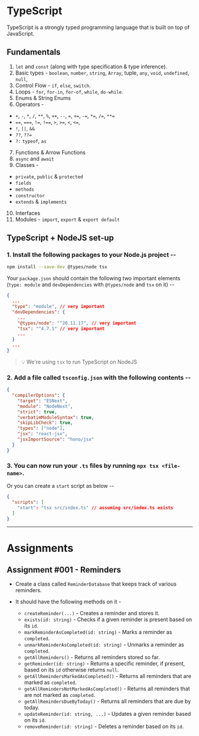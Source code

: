 # TypeScript

TypeScript is a strongly typed programming language that is built on top of JavaScript.

## Fundamentals

1. `let` and `const` (along with type specification & type inference).
2. Basic types - `boolean`, `number`, `string`, `Array`, tuple, `any`, `void`, `undefined`, `null`,
3. Control Flow - `if`, `else`, `switch`.
4. Loops - `for`, `for-in`, `for-of`, `while`, `do-while`.
5. Enums & String Enums
6. Operators -

- `+`, `-`, `*`, `/`, `**`, `%`, `++`, `--`, `=`, `+=`, `-=`, `*=`, `/=`, `**=`
- `==`, `===`, `!=`, `!==`, `>`, `>=`, `<`, `<=`,
- `!`, `||`, `&&`
- `??`, `??=`
- `?:` `typeof`, `as`

7. Functions & Arrow Functions
8. `async` and `await`
9. Classes -

- `private`, `public` & `protected`
- `fields`
- `methods`
- `constructor`
- `extends` & `implements`

10. Interfaces
11. Modules - `import`, `export` & `export default`

## TypeScript + NodeJS set-up

### 1. Install the following packages to your Node.js project --

```bash
npm install --save-dev @types/node tsx
```

Your `package.json` should contain the following two important elements (`type: module` and `devDependencies` with `@types/node` and `tsx` on it) --

```JSON
{
  ...
  "type": "module", // very important
  "devDependencies": {
    ...
    "@types/node": "^20.11.17", // very important
    "tsx": "^4.7.1" // very important
    ...
  }
  ...
}
```

> 💡 We're using `tsx` to run TypeScript on NodeJS

### 2. Add a file called `tsconfig.json` with the following contents --

```JSON
{
  "compilerOptions": {
    "target": "ESNext",
    "module": "NodeNext",
    "strict": true,
    "verbatimModuleSyntax": true,
    "skipLibCheck": true,
    "types": ["node"],
    "jsx": "react-jsx",
    "jsxImportSource": "hono/jsx"
  }
}
```

### 3. You can now run your `.ts` files by running `npx tsx <file-name>`.

Or you can create a `start` script as below --

```JSON
{
  "scripts": [
    "start": "tsx src/index.ts" // assuming src/index.ts exists
  ]
}
```

---

# Assignments

## Assignment #001 - Reminders

- Create a class called `ReminderDatabase` that keeps track of various reminders.
- It should have the following methods on it -

  - `createReminder(...)` - Creates a reminder and stores it.
  - `exists(id: string)` - Checks if a given reminder is present based on its `id`.
  - `markReminderAsCompleted(id: string)` - Marks a reminder as `completed`.
  - `unmarkReminderAsCompleted(id: string)` - Unmarks a reminder as `completed`.
  - `getAllReminders()` - Returns all reminders stored so far.
  - `getReminder(id: string)` - Returns a specific reminder, if present, based on its `id` otherwise returns `null`.
  - `getAllRemindersMarkedAsCompleted()` - Returns all reminders that are marked as `completed`.
  - `getAllRemindersNotMarkedAsCompleted()` - Returns all reminders that are not marked as `completed`.
  - `getAllRemindersDueByToday()` - Returns all reminders that are due by today.
  - `updateReminder(id: string, ...)` - Updates a given reminder based on its `id`.
  - `removeReminder(id: string)` - Deletes a reminder based on its `id`.
